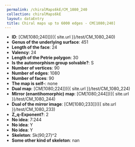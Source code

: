 ```yaml
--- 
 permalink: /chiralMaps6kE/CM_1080_240 
 collection: chiralMaps6kE
 layout: dataEntry
 title: Chiral maps up to 6000 edges - CM[1080;240]
---
```


- **ID**: [CM[1080;240]]({{ site.url }}/test/CM_1080_240)
- **Genus of the underlying surface**: 451
- **Length of the face**: 24
- **Valency**: 24
- **Length of the Petrie polygon**: 30
- **Is the automorphism group solvable?**: S
- **Number of vertices**: 90
- **Number of edges**: 1080
- **Number of faces**: 90
- **The map is self-**: none
- **Dual map**: [CM[1080;224]]({{ site.url }}/test/CM_1080_224)
- **Mirror (enantihomorphic) map**: [CM[1080;244]]({{ site.url }}/test/CM_1080_244)
- **Dual of the mirror image**: [CM[1080;233]]({{ site.url }}/test/CM_1080_233)
- **Z_q-Exponent?**: 2
- **No idea**:  7:244
- **No idea**: Y
- **No idea**: Y
- **Skeleton**: Sk(90;27)^2
- **Some other kind of skeleton**: nan
